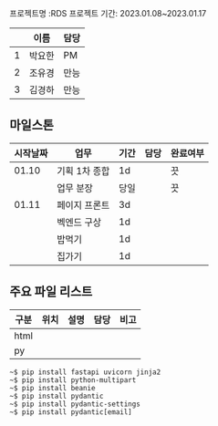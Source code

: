 프로젝트명 :RDS
프로젝트 기간: 2023.01.08~2023.01.17

||이름|담당|
|--|--|--|
|1|박요한|PM|
|2|조유경|만능|
|3|김경하|만능|


## 마일스톤
|시작날짜|업무|기간|담당|완료여부|
|--|--|--|--|--|
|01.10|기획 1차 종합|1d||끗|
||업무 분장|당일||끗|
|01.11|페이지 프론트|3d|||
||벡엔드 구상|1d|||
||밥먹기|1d|||
||집가기|1d|||

## 주요 파일 리스트

|구분|위치|설명|담당|비고|
|--|--|--|--|--|
|html|||||
|py|||||

```
~$ pip install fastapi uvicorn jinja2
~$ pip install python-multipart
~$ pip install beanie
~$ pip install pydantic
~$ pip install pydantic-settings
~$ pip install pydantic[email]
```

